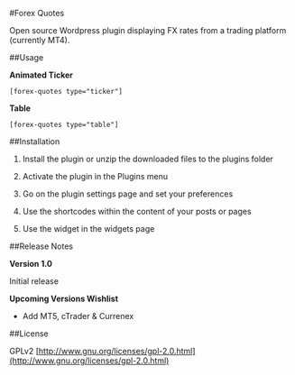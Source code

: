 #Forex Quotes

Open source Wordpress plugin displaying FX rates from a trading platform (currently MT4).

##Usage

__Animated Ticker__

`[forex-quotes type="ticker"]`

__Table__

`[forex-quotes type="table"]`

##Installation

1. Install the plugin or unzip the downloaded files to the plugins folder

2. Activate the plugin in the Plugins menu

3. Go on the plugin settings page and set your preferences

4. Use the shortcodes within the content of your posts or pages

5. Use the widget in the widgets page

##Release Notes
	
__Version 1.0__

Initial release

__Upcoming Versions Wishlist__

*   Add MT5, cTrader & Currenex

##License
	
GPLv2 [http://www.gnu.org/licenses/gpl-2.0.html](http://www.gnu.org/licenses/gpl-2.0.html)